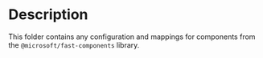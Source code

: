 # Description

This folder contains any configuration and mappings for components from the `@microsoft/fast-components` library.
